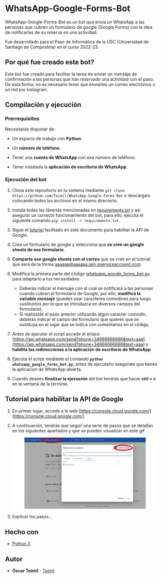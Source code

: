 # WhatsApp-Google-Forms-Bot

WhatsApp-Google-Forms-Bot es un bot que envía un WhatsApp a las personas que cubren un formulario de google (Google Forms) con la idea de notificarlas de su reserva en una actividad.

Fue desarrollado para el Paso de Informática de la USC (Universidad de Santiago de Compostela) en el curso 2022-23.


## Por qué fue creado este bot?

Este bot fue creado para facilitar la tarea de enviar un mensaje de confirmación a las personas que han reservado una actividad con el paso. De esta forma, no es necesario tener que enviarles un correo electrónico o un md por Instagram.


## Compilación y ejecución

### Prerrequisitos

Necesitarás disponer de:

* Un espacio de trabajo con **Python**.

* Un **número de teléfono**.

* Tener una **cuenta de WhatsApp** con ese número de teléfono.

* Tener instalada la **aplicación de escritorio de WhatsApp**.


### Ejecución del bot

1. Clona este repositorio en tu sistema mediante ```git clone https://github.com/Toimil/WhatsApp-Google-Forms-Bot``` o descárgalo colocando todos los archivos en el mismo directorio.

2. Instala todas las librerias mencionadas en [requirements.txt](https://github.com/Toimil/WhatsApp-Google-Forms-Bot/blob/main/requirements.txt) y así asegurar un correcto funcionamiento del bot, para ello, ejecuta el siguiente comando ```pip install -r requirements.txt```.

3. Sigue el [tutorial](https://github.com/Toimil/WhatsApp-Google-Forms-Bot#tutorial-para-habilitar-la-api-de-google) facilitado en este documento para habilitar la API de Google. 

4. Crea un formulario de google y selecciona que **se cree un google sheets de ese formulario**.

5. **Comparte ese google sheets con el correo** que se creó en el tutorial que será de la forma aaaaaa@aaaaaa.iam.gserviceaccount.com.

6. Modifica la primera parte del código [whatsapp_google_forms_bot.py](https://github.com/Toimil/WhatsApp-Google-Forms-Bot/blob/main/whatsapp_google_forms_bot.py) para adaptarlo a tus necesidades:

    * Deberás indicar el mensaje con el cual se notificará a las personas cuando cubran el formulario de Google, por ello, **modifica la variable *mensaje*** (puedes usar caracteres comodines para luego sustituirlos por lo que se introduzca en diversos campos del formulario).
    * Si realizaste el paso anterior utilizando algun caracter comodín, deberás indicar el campo del formulario que quieres que se sustituya en el lugar que se indica con comentarios en el código.
    
7. Antes de ejecutar el script accede al enlace [https://api.whatsapp.com/send?phone=34666666666&text=aaa](https://api.whatsapp.com/send?phone=34666666666&text=aaa) y **habilita las redirecciones a la aplicación de escritorio de WhatsApp** 
    
8. Ejecuta el script mediante el comando **```python whatsapp_google_forms_bot.py```**, antes de ejecutarlo asegúrate que tienes la aplicacion de WhatsApp abierta.

9. Cuando desees **finalizar la ejecución** del bot tendrás que hacer ***ctrl + c*** en la ventana de la terminal.



## Tutorial para habilitar la API de Google

1. En primer lugar, accede a la web [https://console.cloud.google.com/](https://console.cloud.google.com/)
2. A continuación, tendrás que seguir una serie de pasos que se detallan en los siguientes apartados y que se pueden visualizar en este gif
   <p align="center">
        <img src="https://github.com/Toimil/WhatsApp-Google-Forms-Bot/blob/main/tutorial.gif" alt="animated" />
    </p>

4. Explicar los pasos...


## Hecho con

* [Python 3](https://www.python.org/)

## Autor

* **Óscar Toimil** - [Toimil](https://github.com/Toimil)


